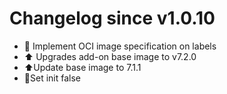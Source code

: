 # Changelog since v1.0.10
- 🔨 Implement OCI image specification on labels 
- ⬆ Upgrades add-on base image to v7.2.0 
- ⬆Update base image to 7.1.1 
- 🔨Set init false 
